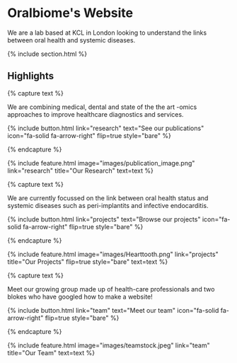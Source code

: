 ---
---

# Oralbiome's Website

We are a lab based at KCL in London looking to understand the links between oral health and systemic diseases.

{% include section.html %}

## Highlights

{% capture text %}

We are combining medical, dental and state of the the art -omics approaches to improve healthcare diagnostics and services.

{%
  include button.html
  link="research"
  text="See our publications"
  icon="fa-solid fa-arrow-right"
  flip=true
  style="bare"
%}

{% endcapture %}

{%
  include feature.html
  image="images/publication_image.png"
  link="research"
  title="Our Research"
  text=text
%}

{% capture text %}

We are currently focussed on the link between oral health status and systemic diseases such as peri-implantits and infective endocarditis.

{%
  include button.html
  link="projects"
  text="Browse our projects"
  icon="fa-solid fa-arrow-right"
  flip=true
  style="bare"
%}

{% endcapture %}

{%
  include feature.html
  image="images/Hearttooth.png"
  link="projects"
  title="Our Projects"
  flip=true
  style="bare"
  text=text
%}

{% capture text %}

Meet our growing group made up of health-care professionals and two blokes who have googled how to make a website!

{%
  include button.html
  link="team"
  text="Meet our team"
  icon="fa-solid fa-arrow-right"
  flip=true
  style="bare"
%}

{% endcapture %}

{%
  include feature.html
  image="images/teamstock.jpeg"
  link="team"
  title="Our Team"
  text=text
%}
